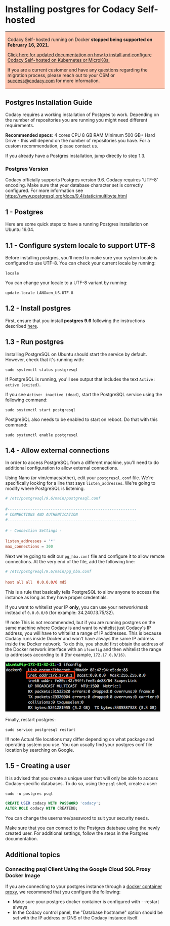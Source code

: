 # Installing postgres for Codacy Self-hosted

<table>
  <tbody>
    <tr>
      <td style="background-color: #ffc4ad;">
        <p>
          Codacy Self-hosted running on Docker <strong>stopped being supported on February 16, 2021</strong>.
        </p>
        <p>
          <a href="/chart/" target="_self">Click here for updated documentation on how to install and configure Codacy Self-hosted on Kubernetes or MicroK8s.</a>
        </p>
        <p>
          If you are a current customer and have any questions regarding the migration process, please reach out to your CSM or <a href="mailto:success@codacy.com" target="_blank">success@codacy.com</a> for more information.
        </p>
      </td>
    </tr>
  </tbody>
</table>

## Postgres Installation Guide

Codacy requires a working installation of Postgres to work. Depending on the number of repositories you are running you might need different requirements.

**Recommended specs**:
4 cores CPU
8 GB RAM
Minimum 500 GB+ Hard Drive - this will depend on the number of repositories you have. For a custom recommendation, please contact us.

If you already have a Postgres installation, jump directly to step 1.3.

### Postgres Version

Codacy officially supports Postgres version 9.6. Codacy requires 'UTF-8' encoding. Make sure that your database character set is correctly configured. For more information see
<https://www.postgresql.org/docs/9.4/static/multibyte.html>

## 1 - Postgres

Here are some quick steps to have a running Postgres installation on Ubuntu 16.04.

## 1.1 - Configure system locale to support UTF-8

Before installing postgres, you'll need to make sure your system locale is configured to use UTF-8. You can check your current locale by running:

`locale`

You can change your locale to a UTF-8 variant by running:

`update-locale LANG=en_US.UTF-8`

## 1.2 - Install postgres

First, ensure that you install **postgres 9.6** following the instructions described [here](https://www.postgresql.org/download/linux/ubuntu/).

## 1.3 - Run postgres

Installing PostgreSQL on Ubuntu should start the service by default. However, check that it's running with:

`sudo systemctl status postgresql`

If PostgreSQL is running, you'll see output that includes the text `Active: active (exited)`.

If you see `Active: inactive (dead)`, start the PostgreSQL service using the following command:

`sudo systemctl start postgresql`

PostgreSQL also needs to be enabled to start on reboot. Do that with this command:

`sudo systemctl enable postgresql`

## 1.4 - Allow external connections

In order to access PostgreSQL from a different machine, you'll need to do additional configuration to allow external connections. 

Using Nano (or vim/emacs/other), edit your `postgresql.conf` file. We're specifically looking for a line that says `listen_addresses`. We're going to modify where PostgreSQL is listening.

```conf
# /etc/postgresql/9.6/main/postgresql.conf

#---------------------------------------------------------
# CONNECTIONS AND AUTHENTICATION
#---------------------------------------------------------

# - Connection Settings -

listen_addresses = '*'
max_connections = 300
```

Next we're going to edit our `pg_hba.conf` file and configure it to allow remote connections. At the very end of the file, add the following line:

```conf
# /etc/postgresql/9.6/main/pg_hba.conf

host all all  0.0.0.0/0 md5
```

This is a rule that basically tells PostgreSQL to allow anyone to access the instance as long as they have proper credentials.

If you want to whitelist your IP **only,** you can use your network/mask instead of `0.0.0.0/0` (for example: 34.240.13.75/32).

!!! note
    This is not recommended, but if you are running postgres on the same machine where Codacy is and want to whitelist just Codacy's IP address, you will have to whitelist a range of IP addresses. This is because Codacy runs inside Docker and won't have always the same IP address inside the Docker network. To do this, you should first obtain the address of the Docker network interface with an `ifconfig` and then whitelist the range ip addresses according to it (for example, `172.17.0.0/16)`.

![Screen_Shot_2018-04-24_at_15.55.58.png](../images/Screen_Shot_2018-04-24_at_15.55.58.png) 

Finally, restart postgres:

`sudo service postgresql restart`

!!! note
    Actual file locations may differ depending on what package and operating system you use. You can usually find your postgres conf file location by searching on Google.

## 1.5 - Creating a user

It is advised that you create a unique user that will only be able to access Codacy-specific databases. To do so, using the `psql` shell, create a user:

`sudo -u postgres psql`

```sql
CREATE USER codacy WITH PASSWORD 'codacy';
ALTER ROLE codacy WITH CREATEDB;
```

You can change the username/password to suit your security needs.

Make sure that you can connect to the Postgres database using the newly created user. For additional settings, follow the steps in the Postgres documentation.

## Additional topics

### Connecting psql Client Using the Google Cloud SQL Proxy Docker Image

If you are connecting to your postgres instance through a [docker container proxy](https://cloud.google.com/sql/docs/postgres/connect-docker), we recommend that you configure the following:

-   Make sure your postgres docker container is configured with --restart always
-   In the Codacy control panel, the "Database hostname" option should be set with the IP address or DNS of the Codacy instance itself.
